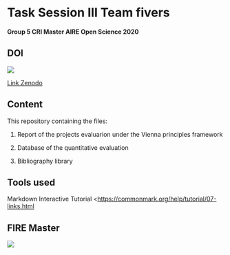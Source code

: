 # Task Session III Team fivers

**Group 5 CRI Master AIRE Open Science 2020**

## DOI
![](https://zenodo.org/badge/doi/10.5281/zenodo.4147334.svg)

[Link Zenodo](https://zenodo.org/record/4147334#.X5mzJVB7nIU)

## Content 

This repository containing the files:

1. Report of the projects evaluarion under the Vienna principles framework

2. Database of the quantitative evaluation 

3. Bibliography library


## Tools used
Markdown Interactive Tutorial <https://commonmark.org/help/tutorial/07-links.html


## FIRE Master
![](https://cri-paris.org/user/themes/cri/images/CRI-sm.png)


